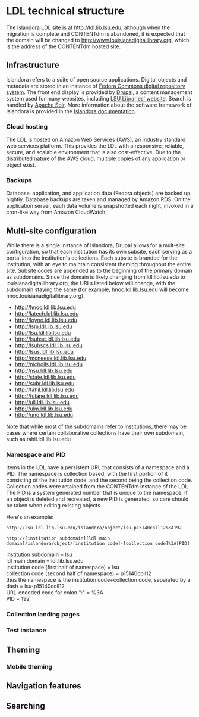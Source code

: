 # LDL technical structure

The Islandora LDL site is at http://ldl.lib.lsu.edu, although when the migration is complete and CONTENTdm is abandoned, it is expected that the domain will be changed to http://www.louisianadigitallibrary.org, which is the address of the CONTENTdm hosted site. 

## Infrastructure

Islandora refers to a suite of open source applications. Digital objects and metadata are stored in an instance of [Fedora Commons digital repository system](http://www.fedora-commons.org/). The front end display is provided by [Drupal](https://www.drupal.org/), a content management system used for many websites, including [LSU Libraries' website](http://lib.lsu.edu). Search is handled by [Apache Solr](https://lucene.apache.org/solr/). More information about the software framework of Islandora is provided in the [Islandora documentation](https://wiki.duraspace.org/display/ISLANDORA/About+Islandora).

### Cloud hosting

The LDL is hosted on Amazon Web Services (AWS), an industry standard web services platform. This provides the LDL with a responsive, reliable, secure, and scalable environment that is also cost-effective. Due to the distributed nature of the AWS cloud, multiple copies of any application or object exist.

### Backups

Database, application, and application data (Fedora objects) are backed up nightly. Database backups are taken and managed by Amazon RDS. On the application server, each data volume is snapshotted each night, invoked in a cron-like way from Amazon CloudWatch.

## Multi-site configuration

While there is a single instance of Islandora, Drupal allows for a mult-site configuration, so that each institution has its own subsite, each serving as a portal into the institution's collections. Each subsite is branded for the institution, with an eye to maintain consistent theming throughout the entire site. Subsite codes are appended as to the beginning of the primary domain as subdomains. Since the domain is likely changing from ldl.lib.lsu.edu to louisianadigitallibrary.org, the URLs listed below will change, with the subdomain staying the same (for example, hnoc.ldl.lib.lsu.edu will become hnoc.louisianadigitallibrary.org).

* http://hnoc.ldl.lib.lsu.edu
* http://latech.ldl.lib.lsu.edu
* http://loyno.ldl.lib.lsu.edu
* http://lsm.ldl.lib.lsu.edu
* http://lsu.ldl.lib.lsu.edu
* http://lsuhsc.ldl.lib.lsu.edu
* http://lsuhscs.ldl.lib.lsu.edu
* http://lsus.ldl.lib.lsu.edu
* http://mcneese.ldl.lib.lsu.edu
* http://nicholls.ldl.lib.lsu.edu
* http://nsu.ldl.lib.lsu.edu
* http://state.ldl.lib.lsu.edu
* http://subr.ldl.lib.lsu.edu
* http://tahil.ldl.lib.lsu.edu 
* http://tulane.ldl.lib.lsu.edu
* http://ull.ldl.lib.lsu.edu
* http://ulm.ldl.lib.lsu.edu
* http://uno.ldl.lib.lsu.edu

Note that while most of the subdomains refer to institutions, there may be cases where certain collaborative collections have their own subdomain, such as tahil.ldl.lib.lsu.edu

### Namespace and PID

Items in the LDL have a persistent URL that consists of a namespace and a PID. The namespace is collection based, with the first portion of it consisting of the institution code, and the second being the collection code. Collection codes were retained from the CONTENTdm instance of the LDL. The PID is a system generated number that is unique to the namespace. If an object is deleted and recreated, a new PID is generated, so care should be taken when editing existing objects.

Here's an example:

`http://lsu.ldl.lib.lsu.edu/islandora/object/lsu-p15140coll12%3A192`

`http://[institution subdomain][ldl main domain]/islandora/object/[institution code]-[collection code]%3A[PID]`

institution subdomain = lsu   
ldl main domain = ldl.lib.lsu.edu   
institution code (first half of namespace) = lsu   
collection code (second half of namespace) = p15140coll12   
thus the namespace is the institution code+collection code, separated by a dash = lsu-p15140coll12   
URL-encoded code for colon ":" = %3A   
PID = 192   


### Collection landing pages
### Test instance
## Theming
### Mobile theming
## Navigation features
## Searching